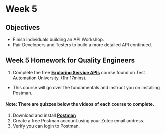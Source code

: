 # Week 5
## Objectives
- Finish individuals building an API Workshop.
- Pair Developers and Testers to build a more detailed API continued.

## Week 5 Homework for Quality Engineers
1. Complete the free **[Exploring Service APIs](https://testautomationu.applitools.com/exploring-service-apis-through-test-automation/)** course found on Test Automation University. (1hr 17mins).
- This course will go over the fundamentals and instruct you on installing Postman.

#### Note: There are quizzes below the videos of each course to complete.
1. Download and install **[Postman](https://www.postman.com/downloads/)**
2. Create a free Postman account using your Zotec email address.
3. Verify you can login to Postman.
